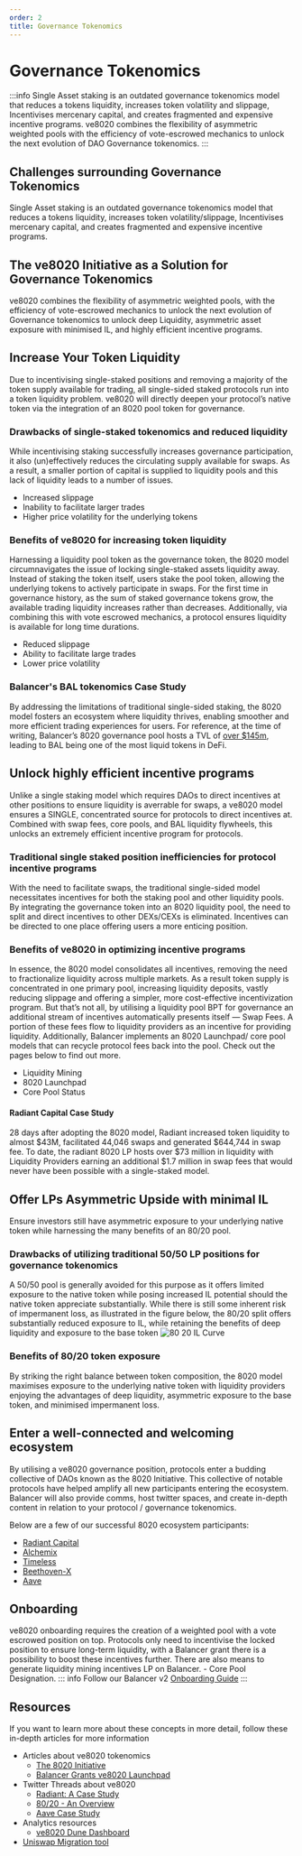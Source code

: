 ```yaml
---
order: 2
title: Governance Tokenomics
---
```

# Governance Tokenomics
:::info
Single Asset staking is an outdated governance tokenomics model that reduces a tokens liquidity, increases token volatility and slippage, Incentivises mercenary capital, and creates fragmented and expensive incentive programs. ve8020 combines the flexibility of asymmetric weighted pools with the efficiency of vote-escrowed mechanics to unlock the next evolution of DAO Governance tokenomics.
:::

## Challenges surrounding Governance Tokenomics
Single Asset staking is an outdated governance tokenomics model that reduces a tokens liquidity, increases token volatility/slippage, Incentivises mercenary capital, and creates fragmented and expensive incentive programs.

## The ve8020 Initiative as a Solution for Governance Tokenomics
ve8020 combines the flexibility of asymmetric weighted pools, with the efficiency of vote-escrowed mechanics to unlock the next evolution of Governance tokenomics to unlock deep Liquidity, asymmetric asset exposure with minimised IL, and highly efficient incentive programs.

## Increase Your Token Liquidity
Due to incentivising single-staked positions and removing a majority of the token supply available for trading, all single-sided staked protocols run into a token liquidity problem. ve8020 will directly deepen your protocol’s native token via the integration of an 8020 pool token for governance.

### Drawbacks of single-staked tokenomics and reduced liquidity
While incentivising staking successfully increases governance participation, it also (un)effectively reduces the circulating supply available for swaps. As a result, a smaller portion of capital is supplied to liquidity pools and this lack of liquidity leads to a number of issues.

- Increased slippage
- Inability to facilitate larger trades
- Higher price volatility for the underlying tokens

### Benefits of ve8020 for increasing token liquidity
Harnessing a liquidity pool token as the governance token, the 8020 model circumnavigates the issue of locking single-staked assets liquidity away. Instead of staking the token itself, users stake the pool token, allowing the underlying tokens to actively participate in swaps. For the first time in governance history, as the sum of staked governance tokens grow, the available trading liquidity increases rather than decreases. Additionally, via combining this with vote escrowed mechanics, a protocol ensures liquidity is available for long time durations.

- Reduced slippage
- Ability to facilitate large trades
- Lower price volatility

### Balancer's BAL tokenomics Case Study
By addressing the limitations of traditional single-sided staking, the 8020 model fosters an ecosystem where liquidity thrives, enabling smoother and more efficient trading experiences for users. For reference, at the time of writing, Balancer’s 8020 governance pool hosts a TVL of [over $145m](https://app.balancer.fi/#/ethereum/pool/0x5c6ee304399dbdb9c8ef030ab642b10820db8f56000200000000000000000014), leading to BAL being one of the most liquid tokens in DeFi.

## Unlock highly efficient incentive programs
Unlike a single staking model which requires DAOs to direct incentives at other positions to ensure liquidity is averrable for swaps, a ve8020 model ensures a SINGLE, concentrated source for protocols to direct incentives at. Combined with swap fees, core pools, and BAL liquidity flywheels, this unlocks an extremely efficient incentive program for protocols.

### Traditional single staked position inefficiencies for protocol incentive programs
With the need to facilitate swaps, the traditional single-sided model necessitates incentives for both the staking pool and other liquidity pools. By integrating the governance token into an 8020 liquidity pool, the need to split and direct incentives to other DEXs/CEXs is eliminated. Incentives can be directed to one place offering users a more enticing position.

### Benefits of ve8020 in optimizing incentive programs
In essence, the 8020 model consolidates all incentives, removing the need to fractionalize liquidity across multiple markets. As a result token supply is concentrated in one primary pool, increasing liquidity deposits, vastly reducing slippage and offering a simpler, more cost-effective incentivization program. But that’s not all, by utilising a liquidity pool BPT for governance an additional stream of incentives automatically presents itself — Swap Fees. A portion of these fees flow to liquidity providers as an incentive for providing liquidity. Additionally, Balancer implements an 8020 Launchpad/ core pool models that can recycle protocol fees back into the pool. Check out the pages below to find out more.

- Liquidity Mining
- 8020 Launchpad
- Core Pool Status

#### Radiant Capital Case Study
28 days after adopting the 8020 model, Radiant increased token liquidity to almost $43M, facilitated 44,046 swaps and generated $644,744 in swap fee. To date, the radiant 8020 LP hosts over $73 million in liquidity with Liquidity Providers earning an additional $1.7 million in swap fees that would never have been possible with a single-staked model.

## Offer LPs Asymmetric Upside with minimal IL
Ensure investors still have asymmetric exposure to your underlying native token while harnessing the many benefits of an 80/20 pool.

### Drawbacks of utilizing traditional 50/50 LP positions for governance tokenomics
A 50/50 pool is generally avoided for this purpose as it offers limited exposure to the native token while posing increased IL potential should the native token appreciate substantially. While there is still some inherent risk of impermanent loss, as illustrated in the figure below, the 80/20 split offers substantially reduced exposure to IL, while retaining the benefits of deep liquidity and exposure to the base token
![80 20 IL Curve](/images/8020.png)

### Benefits of 80/20 token exposure
By striking the right balance between token composition, the 8020 model maximises exposure to the underlying native token with liquidity providers enjoying the advantages of deep liquidity, asymmetric exposure to the base token, and minimised impermanent loss.

## Enter a well-connected and welcoming ecosystem
By utilising a ve8020 governance position, protocols enter a budding collective of DAOs known as the 8020 Initiative. This collective of notable protocols have helped amplify all new participants entering the ecosystem. Balancer will also provide comms, host twitter spaces, and create in-depth content in relation to your protocol / governance tokenomics.

Below are a few of our successful 8020 ecosystem participants:
- [Radiant Capital](https://app.radiant.capital/)
- [Alchemix](https://alchemix.fi/)
- [Timeless](https://timelessfi.com/)
- [Beethoven-X](https://beets.fi/)
- [Aave](https://app.aave.com/)

## Onboarding
ve8020 onboarding requires the creation of a weighted pool with a vote escrowed position on top. Protocols only need to incentivise the locked position to ensure long-term liquidity, with a Balancer grant there is a possibility to boost these incentives further. There are also means to generate liquidity mining incentives LP on Balancer. - Core Pool Designation.
::: info
Follow our Balancer v2 [Onboarding Guide](../../balancer-v2/v2-overview.md)
:::

## Resources
If you want to learn more about these concepts in more detail, follow these in-depth articles for more information
* Articles about ve8020 tokenomics
    - [The 8020 Initiative](https://medium.com/balancer-protocol/the-8020-initiative-64a7a6cab976)
    - [Balancer Grants ve8020 Launchpad](https://medium.com/balancer-protocol/introducing-balancers-80-20bpt-launchpad-f5e4ffdb3511)
* Twitter Threads about ve8020
    - [Radiant: A Case Study](https://x.com/Balancer/status/1654557833621323778?s=20)
    - [80/20 - An Overview](https://x.com/Balancer/status/1681319744442626048?s=20)
    - [Aave Case Study](https://x.com/Balancer/status/1663576105155170305)
* Analytics resources
    - [ve8020 Dune Dashboard](https://dune.com/balancer/8020-initiative)
* [Uniswap Migration tool](https://github.com/alchemix-finance/migrate2balancer)
